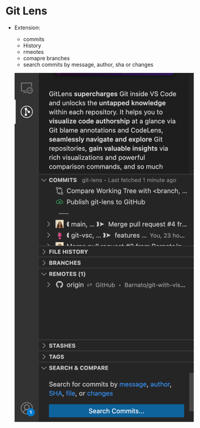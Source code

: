 # Git Lens

* Extension:
    * commits
    * History
    * rmeotes
    * comapre branches
    * search commits by message, author, sha or changes

    ![git_lens](/assets/git_lens.png)
